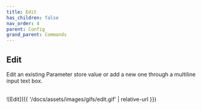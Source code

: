 ```yaml
---
title: Edit
has_children: false
nav_order: 4
parent: Config
grand_parent: Commands
---
```


## Edit

Edit an existing Parameter store value or add a new one through a multiline input text box.

<br/>![Edit]({{ '/docs/assets/images/gifs/edit.gif' | relative-url }})<br/>